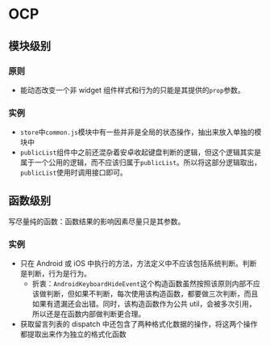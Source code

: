 # OCP


## 模块级别
### 原则
* 能动态改变一个非 widget 组件样式和行为的只能是其提供的`prop`参数。

### 实例
* `store`中`common.js`模块中有一些并非是全局的状态操作，抽出来放入单独的模块中
* `publicList`组件中之前还混杂着安卓收起键盘判断的逻辑，但这个逻辑其实是属于一个公用的逻辑，而不应该归属于`publicList`。所以将这部分逻辑取出，`publicList`使用时调用接口即可。



## 函数级别
写尽量纯的函数：函数结果的影响因素尽量只是其参数。

### 实例
* 只在 Android 或 iOS 中执行的方法，方法定义中不应该包括系统判断。判断是判断，行为是行为。
  * 折衷：`AndroidKeyboardHideEvent`这个构造函数虽然按照该原则内部不应该做判断，但如果不判断，每次使用该构造函数，都要做三次判断，而且如果有遗漏还会出错。同时，该构造函数作为公共 util，会被多次引用，所以还是在函数内部做判断更合理。
* 获取留言列表的 dispatch 中还包含了两种格式化数据的操作，将这两个操作都提取出来作为独立的格式化函数

